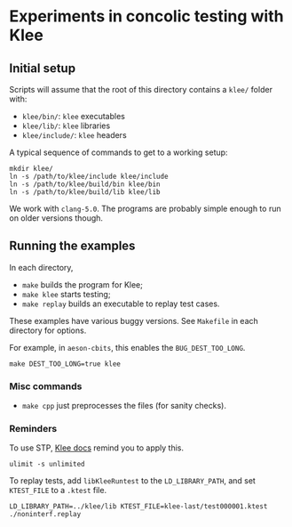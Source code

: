 Experiments in concolic testing with Klee
=========================================

## Initial setup

Scripts will assume that the root of this directory contains a `klee/` folder
with:

- `klee/bin/`: `klee` executables
- `klee/lib/`: `klee` libraries
- `klee/include/`: `klee` headers

A typical sequence of commands to get to a working setup:

```
mkdir klee/
ln -s /path/to/klee/include klee/include
ln -s /path/to/klee/build/bin klee/bin
ln -s /path/to/klee/build/lib klee/lib
```

We work with `clang-5.0`. The programs are probably simple enough to run on
older versions though.

## Running the examples

In each directory,

- `make` builds the program for Klee;
- `make klee` starts testing;
- `make replay` builds an executable to replay test cases.

These examples have various buggy versions.
See `Makefile` in each directory for options.

For example, in `aeson-cbits`, this enables the `BUG_DEST_TOO_LONG`.

```
make DEST_TOO_LONG=true klee
```

### Misc commands

- `make cpp` just preprocesses the files (for sanity checks).

### Reminders

To use STP, [Klee docs](https://klee.github.io/build-stp/) remind you to apply this.

```
ulimit -s unlimited
```

To replay tests, add `libKleeRuntest` to the `LD_LIBRARY_PATH`, and set `KTEST_FILE` to
a `.ktest` file.

```
LD_LIBRARY_PATH=../klee/lib KTEST_FILE=klee-last/test000001.ktest ./noninterf.replay
```
